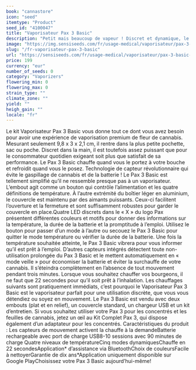 ```yaml
---
book: "cannastore"
icon: "seed"
itemtype: "Product"
seed_id: "4100047"
title: "Vaporisateur Pax 3 Basic"
description: "Petit mais beaucoup de vapeur ! Discret et dynamique, le Pax 3 Basic a tout pour vaporiser des fleurs de cannabis. ✔5 modes ✔Portable ✔ Intuitif"
image: "https://img.sensiseeds.com/fr/usage-medical/vaporisateur/pax-3-basic-vaporisateur-mat-image.png"
slug: "/fr-vaporisateur-pax-3-basic"
url: "https://sensiseeds.com/fr/usage-medical/vaporisateur/pax-3-basic-vaporisateur-mat?a_aid=cannastore"
price: 199
currency: "eur"
number_of_seeds: 0
category: "Vaporizers"
flowering_min: 0
flowering_max: 0
strain_type: ""
climate_zone: ""
yield: ""
heigh_gain: ""
locale: "fr"
---
```

Le kit Vaporisateur Pax 3 Basic vous donne tout ce dont vous avez besoin pour avoir une expérience de vaporisation premium de fleur de cannabis. Mesurant seulement 9,8 x 3 x 2,1 cm, il rentre dans la plus petite pochette, sac ou poche. Discret dans la main, il est toutefois assez puissant que pour le consommateur quotidien exigeant soit plus que satisfait de sa performance. Le Pax 3 Basic chauffe quand vous le portez à votre bouche et refroidit quand vous le posez. Technologie de capteur révolutionnaire qui évite le gaspillage de cannabis et de la batterie ! Le Pax 3 Basic est tellement simplifié qu’il ne ressemble presque pas à un vaporisateur. L’embout agit comme un bouton qui contrôle l’alimentation et les quatre définitions de température. À l’autre extrémité du boîtier léger en aluminium, le couvercle est maintenu par des aimants puissants. Ceux-ci facilitent l’ouverture et la fermeture et sont suffisamment robustes pour garder le couvercle en place.Quatre LED discrets dans le « X » du logo Pax présentent différentes couleurs et motifs pour donner des informations sur la température, la durée de la batterie et la promptitude à l’emploi. Utilisez le bouton pour passer d’un mode à l’autre ou secouez le Pax 3 Basic pour quitter le mode température ou vérifier la durée de la batterie. Une fois la température souhaitée atteinte, le Pax 3 Basic vibrera pour vous informer qu’il est prêt à l’emploi. D’autres capteurs intégrés détectent toute non-utilisation prolongée du Pax 3 Basic et le mettent automatiquement en « mode veille » pour économiser la batterie et éviter la surchauffe de votre cannabis. Il s’éteindra complètement en l’absence de tout mouvement pendant trois minutes. Lorsque vous souhaitez chauffer vos bourgeons, il ne faut que 22 secondes pour qu’il soit prêt à l’inhalation. Les chauffages suivants sont pratiquement immédiats, c’est pourquoi le Vaporisateur Pax 3 Basic est le vaporisateur parfait pour une utilisation discrète, que vous vous détendiez ou soyez en mouvement. Le Pax 3 Basic est vendu avec deux embouts (plat et en relief), un couvercle standard, un chargeur USB et un kit d’entretien. Si vous souhaitez utiliser votre Pax 3 pour les concentrés et les feuilles de cannabis, jetez un œil au Kit Complet Pax 3, qui dispose également d’un adaptateur pour les concentrés. Caractéristiques du produit : Les capteurs de mouvement activent la chauffe à la demandeBatterie rechargeable avec port de charge USB8-10 sessions avec 90 minutes de charge Quatre niveaux de températureCinq modes dynamiquesChauffe en 22 secondesApplication* d’assistance via BluetoothChoix de couleursFacile à nettoyerGarantie de dix ans*Application uniquement disponible sur Google PlayChoisissez votre Pax 3 Basic aujourd’hui-même!
